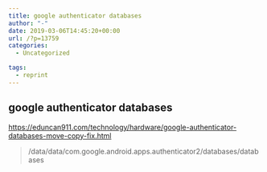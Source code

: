 ```yaml
---
title: google authenticator databases
author: "-"
date: 2019-03-06T14:45:20+00:00
url: /?p=13759
categories:
  - Uncategorized

tags:
  - reprint
---
```

## google authenticator databases
https://eduncan911.com/technology/hardware/google-authenticator-databases-move-copy-fix.html

> /data/data/com.google.android.apps.authenticator2/databases/databases